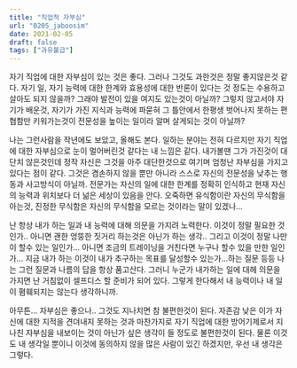 ```yaml
---
title: "직업적 자부심"
url: "0205_jaboosim"
date: 2021-02-05
draft: false
tags: ["과유불급"]
---
```

자기 직업에 대한 자부심이 있는 것은 좋다. 그러나 그것도 과한것은 정말 좋지않은것 같다. 자기 일, 자기 능력에 대한 한계와 효용성에 대한 반론이 있다는 것 정도는 수용하고 살아도 되지 않을까? 그래야 발전이 있을 여지도 있는것이 아닐까? 그렇지 않고서야 자기가 배운것, 자기가 가진 지식과 능력에 파묻혀 그 틀안에서 한평생 벗어나지 못하는 편협함만 키워가는것이 전문성을 높이는 일이라 알며 살게되는 것이 아닐까?

나는 그런사람을 작년에도 보았고, 올해도 본다. 일하는 분야는 전혀 다르지만 자기 직업에 대한 자부심으로 눈이 멀어버린것 같다는 내 느낌은 같다. 내가볼땐 그가 가진것이 대단치 않은것인데 정작 자신은 그것을 아주 대단한것으로 여기며 엄청난 자부심을 가지고 있다는 점이 같다. 그것은 겸손하지 않을 뿐만 아니라 스스로 자신의 전문성을 낮추는 행동과 사고방식이 아닐까. 전문가는 자신의 일에 대한 한계를 정확히 인식하고 현재 자신의 능력과 위치보다 더 넒은 세상이 있음을 안다. 오죽하면 유식함이란 자신의 무식함을 아는것, 진정한 무식함은 자신의 무식함을 모르는 것이라는 말이 있겠나...

난 항상 내가 하는 일과 내 능력에 대해 의문을 가지려 노력한다. 이것이 정말 필요한 것인가.. 아니면 괜한 엉뚱한 짓거리 하는것은 아닌가 하는 생각.. 그리고 이것이 정말 나만이 할수 있는 일인가... 아니면 조금의 트레이닝을 거친다면 누구나 할수 있을 만한 일인가... 지금 내가 하는 이것이 내가 추구하는 목표를 달성할수 있는가...하는 질문 등등 나는 그런 질문과 나름의 답을 항상 품고산다. 그러니 누군가 내가하는 일에 대헤 의문을 가지면 난 거침없이 셀프디스 할 준비가 되어 있다. 그렇게 한다해서 내 능력이나 내 일이 폄훼되지는 않는다 생각하니까.

아무튼... 자부심은 좋으나.. 그것도 지나치면 참 불편한것이 된다. 자존감 낮은 이가 자신에 대한 지적을 견뎌내지 못하는 것과 마찬가지로 자기 직업에 대한 방어기제로서 지나친 자부심을 내보이는 것이 아닌가 싶은 생각이 들 정도로 불편한것이 된다. 물론 이것도 내 생각일 뿐이니 이것에 동의하지 않을 많은 사람이 있긴 하겠지만, 우선 내 생각은 그렇다.
